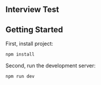 ## Interview Test

## Getting Started

First, install project:

```bash
npm install
```

Second, run the development server:

```bash
npm run dev
```